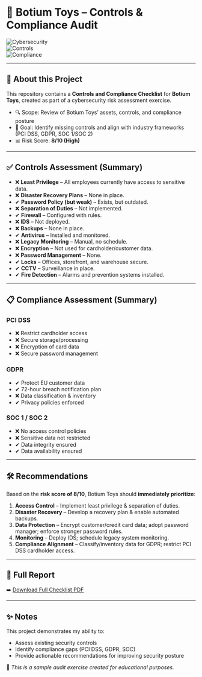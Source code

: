 # 🧸 Botium Toys – Controls & Compliance Audit  

![Cybersecurity](https://img.shields.io/badge/Cybersecurity-Audit-blue?style=for-the-badge&logo=hackthebox&logoColor=white)  
![Controls](https://img.shields.io/badge/Controls-Assessment-green?style=for-the-badge&logo=datadog&logoColor=white)  
![Compliance](https://img.shields.io/badge/Compliance-Checklist-orange?style=for-the-badge&logo=securityscorecard&logoColor=white)  

---

## 📖 About this Project  
This repository contains a **Controls and Compliance Checklist** for **Botium Toys**, created as part of a cybersecurity risk assessment exercise.  

- 🔍 Scope: Review of Botium Toys’ assets, controls, and compliance posture  
- 🎯 Goal: Identify missing controls and align with industry frameworks (PCI DSS, GDPR, SOC 1/SOC 2)  
- 📊 Risk Score: **8/10 (High)**  

---

## ✅ Controls Assessment (Summary)

- ❌ **Least Privilege** – All employees currently have access to sensitive data.  
- ❌ **Disaster Recovery Plans** – None in place.  
- ✔ **Password Policy (but weak)** – Exists, but outdated.  
- ❌ **Separation of Duties** – Not implemented.  
- ✔ **Firewall** – Configured with rules.  
- ❌ **IDS** – Not deployed.  
- ❌ **Backups** – None in place.  
- ✔ **Antivirus** – Installed and monitored.  
- ❌ **Legacy Monitoring** – Manual, no schedule.  
- ❌ **Encryption** – Not used for cardholder/customer data.  
- ❌ **Password Management** – None.  
- ✔ **Locks** – Offices, storefront, and warehouse secure.  
- ✔ **CCTV** – Surveillance in place.  
- ✔ **Fire Detection** – Alarms and prevention systems installed.  

---

## 📋 Compliance Assessment (Summary)

### PCI DSS
- ❌ Restrict cardholder access  
- ❌ Secure storage/processing  
- ❌ Encryption of card data  
- ❌ Secure password management  

### GDPR
- ✔ Protect EU customer data  
- ✔ 72-hour breach notification plan  
- ❌ Data classification & inventory  
- ✔ Privacy policies enforced  

### SOC 1 / SOC 2
- ❌ No access control policies  
- ❌ Sensitive data not restricted  
- ✔ Data integrity ensured  
- ✔ Data availability ensured  

---

## 🛠 Recommendations

Based on the **risk score of 8/10**, Botium Toys should **immediately prioritize**:  

1. **Access Control** – Implement least privilege & separation of duties.  
2. **Disaster Recovery** – Develop a recovery plan & enable automated backups.  
3. **Data Protection** – Encrypt customer/credit card data; adopt password manager; enforce stronger password rules.  
4. **Monitoring** – Deploy IDS; schedule legacy system monitoring.  
5. **Compliance Alignment** – Classify/inventory data for GDPR; restrict PCI DSS cardholder access.  

---

## 📑 Full Report  

➡️ [Download Full Checklist PDF](./Botium%20Toys%20Checklist.pdf)  

---

## ✨ Notes  
This project demonstrates my ability to:  
- Assess existing security controls  
- Identify compliance gaps (PCI DSS, GDPR, SOC)  
- Provide actionable recommendations for improving security posture  

📌 *This is a sample audit exercise created for educational purposes.*  
